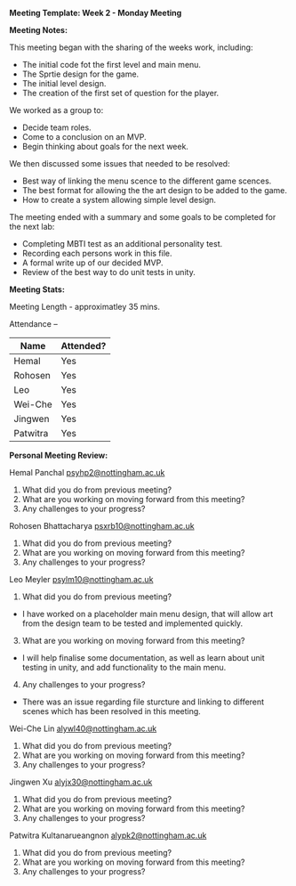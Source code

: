 **Meeting Template: Week 2 - Monday Meeting**

**Meeting Notes:**

This meeting began with the sharing of the weeks work, including: 
- The initial code fot the first level and main menu.
- The Sprtie design for the game.
- The initial level design.
- The creation of the first set of question for the player.

We worked as a group to:
- Decide team roles.
- Come to a conclusion on an MVP.
- Begin thinking about goals for the next week.

We then discussed some issues that needed to be resolved:
- Best way of linking the menu scence to the different game scences.
- The best format for allowing the the art design to be added to the game.
- How to create a system allowing simple level design.

The meeting ended with a summary and some goals to be completed for the next lab:
- Completing MBTI test as an additional personality test.
- Recording each persons work in this file.
- A formal write up of our decided MVP.
- Review of the best way to do unit tests in unity.

**Meeting Stats:**

Meeting Length - approximatley 35 mins.

Attendance –

| Name     | Attended? |
| ---      | --- |
| Hemal    | Yes |
| Rohosen  | Yes |
| Leo      | Yes |
| Wei-Che  | Yes |
| Jingwen  | Yes |
| Patwitra | Yes |

**Personal Meeting Review:**

Hemal Panchal [psyhp2@nottingham.ac.uk](mailto:psyhp2@nottingham.ac.uk)

1. What did you do from previous meeting?
2. What are you working on moving forward from this meeting?
3. Any challenges to your progress?

Rohosen Bhattacharya [psxrb10@nottingham.ac.uk](mailto:psxrb10@nottingham.ac.uk)

1. What did you do from previous meeting?
2. What are you working on moving forward from this meeting?
3. Any challenges to your progress?

Leo Meyler [psylm10@nottingham.ac.uk](mailto:psylm10@nottingham.ac.uk)

1. What did you do from previous meeting?
- I have worked on a placeholder main menu design, that will allow art from the design team to be tested and implemented quickly.
3. What are you working on moving forward from this meeting?
- I will help finalise some documentation, as well as learn about unit testing in unity, and add functionality to the main menu.
4. Any challenges to your progress?
- There was an issue regarding file sturcture and linking to different scenes which has been resolved in this meeting.

Wei-Che Lin [alywl40@nottingham.ac.uk](mailto:alywl40@nottingham.ac.uk)

1. What did you do from previous meeting?
2. What are you working on moving forward from this meeting?
3. Any challenges to your progress?

Jingwen Xu [alyjx30@nottingham.ac.uk](mailto:alyjx30@nottingham.ac.uk)

1. What did you do from previous meeting?
2. What are you working on moving forward from this meeting?
3. Any challenges to your progress?

Patwitra Kultanarueangnon [alypk2@nottingham.ac.uk](mailto:alypk2@nottingham.ac.uk)

1. What did you do from previous meeting?
2. What are you working on moving forward from this meeting?
3. Any challenges to your progress?


